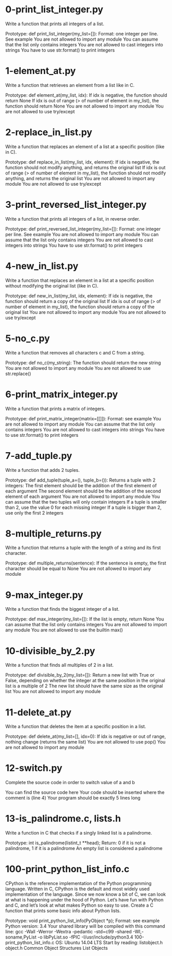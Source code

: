 # 0-print_list_integer.py
Write a function that prints all integers of a list.

Prototype: def print_list_integer(my_list=[]):
Format: one integer per line. See example
You are not allowed to import any module
You can assume that the list only contains integers
You are not allowed to cast integers into strings
You have to use str.format() to print integers

# 1-element_at.py
Write a function that retrieves an element from a list like in C.

Prototype: def element_at(my_list, idx):
If idx is negative, the function should return None
If idx is out of range (> of number of element in my_list), the function should return None
You are not allowed to import any module
You are not allowed to use try/except

# 2-replace_in_list.py
Write a function that replaces an element of a list at a specific position (like in C).

Prototype: def replace_in_list(my_list, idx, element):
If idx is negative, the function should not modify anything, and returns the original list
If idx is out of range (> of number of element in my_list), the function should not modify anything, and returns the original list
You are not allowed to import any module
You are not allowed to use try/except

# 3-print_reversed_list_integer.py
Write a function that prints all integers of a list, in reverse order.

Prototype: def print_reversed_list_integer(my_list=[]):
Format: one integer per line. See example
You are not allowed to import any module
You can assume that the list only contains integers
You are not allowed to cast integers into strings
You have to use str.format() to print integers

# 4-new_in_list.py
Write a function that replaces an element in a list at a specific position without modifying the original list (like in C).

Prototype: def new_in_list(my_list, idx, element):
If idx is negative, the function should return a copy of the original list
If idx is out of range (> of number of element in my_list), the function should return a copy of the original list
You are not allowed to import any module
You are not allowed to use try/except

# 5-no_c.py
Write a function that removes all characters c and C from a string.

Prototype: def no_c(my_string):
The function should return the new string
You are not allowed to import any module
You are not allowed to use str.replace()

# 6-print_matrix_integer.py
Write a function that prints a matrix of integers.

Prototype: def print_matrix_integer(matrix=[[]]):
Format: see example
You are not allowed to import any module
You can assume that the list only contains integers
You are not allowed to cast integers into strings
You have to use str.format() to print integers

# 7-add_tuple.py
Write a function that adds 2 tuples.

Prototype: def add_tuple(tuple_a=(), tuple_b=()):
Returns a tuple with 2 integers:
The first element should be the addition of the first element of each argument
The second element should be the addition of the second element of each argument
You are not allowed to import any module
You can assume that the two tuples will only contain integers
If a tuple is smaller than 2, use the value 0 for each missing integer
If a tuple is bigger than 2, use only the first 2 integers

# 8-multiple_returns.py
Write a function that returns a tuple with the length of a string and its first character.

Prototype: def multiple_returns(sentence):
If the sentence is empty, the first character should be equal to None
You are not allowed to import any module

# 9-max_integer.py
Write a function that finds the biggest integer of a list.

Prototype: def max_integer(my_list=[]):
If the list is empty, return None
You can assume that the list only contains integers
You are not allowed to import any module
You are not allowed to use the builtin max()

# 10-divisible_by_2.py
Write a function that finds all multiples of 2 in a list.

Prototype: def divisible_by_2(my_list=[]):
Return a new list with True or False, depending on whether the integer at the same position in the original list is a multiple of 2
The new list should have the same size as the original list
You are not allowed to import any module

# 11-delete_at.py
Write a function that deletes the item at a specific position in a list.

Prototype: def delete_at(my_list=[], idx=0):
If idx is negative or out of range, nothing change (returns the same list)
You are not allowed to use pop()
You are not allowed to import any module

# 12-switch.py
Complete the source code in order to switch value of a and b

You can find the source code here
Your code should be inserted where the comment is (line 4)
Your program should be exactly 5 lines long

# 13-is_palindrome.c, lists.h
Write a function in C that checks if a singly linked list is a palindrome.

Prototype: int is_palindrome(listint_t **head);
Return: 0 if it is not a palindrome, 1 if it is a palindrome
An empty list is considered a palindrome

# 100-print_python_list_info.c
CPython is the reference implementation of the Python programming language. Written in C, CPython is the default and most widely used implementation of the language.
Since we now know a bit of C, we can look at what is happening under the hood of Python. Let’s have fun with Python and C, and let’s look at what makes Python so easy to use.
Create a C function that prints some basic info about Python lists.

Prototype: void print_python_list_info(PyObject *p);
Format: see example
Python version: 3.4
Your shared library will be compiled with this command line: gcc -Wall -Werror -Wextra -pedantic -std=c99 -shared -Wl,-soname,PyList -o libPyList.so -fPIC -I/usr/include/python3.4 100-print_python_list_info.c
OS: Ubuntu 14.04 LTS
Start by reading:
listobject.h
object.h
Common Object Structures
List Objects
